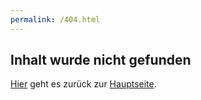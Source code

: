 ```yaml
---
permalink: /404.html
---
```

## Inhalt wurde nicht gefunden
[Hier](https://sicherungsstrategien.de) geht es zurück zur [Hauptseite](https://sicherungsstrategien.de).
